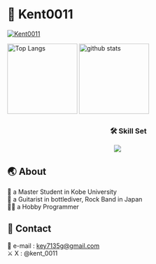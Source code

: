 # 💎 Kent0011
<p align="left">
  <a href="https://github.com/Kent0011/Kent0011">
    <img src="https://komarev.com/ghpvc/?username=Kent0011" alt="Kent0011" />
  </a>
</p>
<p align="left"> 
  <img alt="Top Langs" height="160px" src="https://github-readme-stats.vercel.app/api/top-langs/?username=Kent0011&layout=compact" />
  <img alt="github stats" height="160px" src="https://github-readme-stats.vercel.app/api?username=Kent0011&count_private=true&hide=stars&show_icons=true" />
</p>

<h3 align="center"> 
　　　🛠️ Skill Set
</h3>
<p align="center">
  <a href="https://skillicons.dev">
    <img src="https://skillicons.dev/icons?i=python,typescript,react,ruby,rails,swift,c,html,css,bootstrap,mui,docker,git,github,githubactions,vercel,heroku,vscode&perline=9">
  </a>
</p>


## 🌏 About
🏫 a Master Student in Kobe University  
🎸 a Guitarist in bottlediver, Rock Band in Japan  
🧑‍💻 a Hobby Programmer  

## 📨 Contact
📧 e-mail : key7135g@gmail.com  
⚔️ X : @kent_0011

<!--
**Kent0011/Kent0011** is a ✨ _special_ ✨ repository because its `README.md` (this file) appears on your GitHub profile.

Here are some ideas to get you started:

- 🔭 I’m currently working on ...
- 🌱 I’m currently learning ...
- 👯 I’m looking to collaborate on ...
- 🤔 I’m looking for help with ...
- 💬 Ask me about ...
- 📫 How to reach me: ...
- 😄 Pronouns: ...
- ⚡ Fun fact: ...
-->

